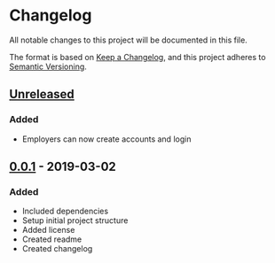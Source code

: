 # Changelog
All notable changes to this project will be documented in this file.

The format is based on [Keep a Changelog](https://keepachangelog.com/en/1.0.0/),
and this project adheres to [Semantic Versioning](https://semver.org/spec/v2.0.0.html).

## [Unreleased]
### Added
- Employers can now create accounts and login

## [0.0.1] - 2019-03-02
### Added
- Included dependencies
- Setup initial project structure
- Added license
- Created readme
- Created changelog

[Unreleased]: https://github.com/jrbaca/employee-scheduler/compare/v0.0.1...HEAD
[0.1.0]: https://github.com/jrbaca/employee-scheduler/compare/v0.0.1...v0.1.0
[0.0.1]: https://github.com/jrbaca/employee-scheduler/releases/tag/v0.0.1
